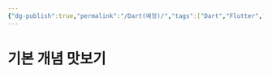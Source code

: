 ```yaml
---
{"dg-publish":true,"permalink":"/Dart(예정)/","tags":["Dart","Flutter","컴퓨터언어"],"created":"2024-02-06T20:35:19.173+09:00","updated":"2024-02-08T15:45:39.761+09:00"}
---
```



# 기본 개념 맛보기